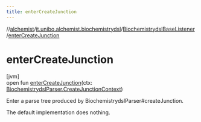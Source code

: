 ```yaml
---
title: enterCreateJunction
---
```

//[alchemist](../../../index.html)/[it.unibo.alchemist.biochemistrydsl](../index.html)/[BiochemistrydslBaseListener](index.html)/[enterCreateJunction](enter-create-junction.html)



# enterCreateJunction



[jvm]\
open fun [enterCreateJunction](enter-create-junction.html)(ctx: [BiochemistrydslParser.CreateJunctionContext](../-biochemistrydsl-parser/-create-junction-context/index.html))



Enter a parse tree produced by BiochemistrydslParser#createJunction. 



The default implementation does nothing.




